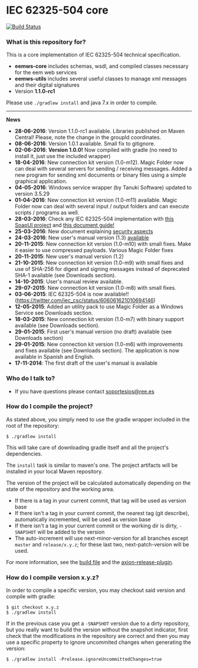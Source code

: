 # IEC 62325-504 core #

[![Build Status](https://drone.io/bitbucket.org/smree/eemws-core/status.png)](https://drone.io/bitbucket.org/smree/eemws-core/latest)

### What is this repository for? ###

This is a core implementation of IEC 62325-504 technical specification.

* **eemws-core** includes schemas, wsdl, and compiled classes necessary for the eem web services
* **eemws-utils** includes several useful classes to manage xml messages and their digital signatures
* Version **1.1.0-rc1**

Please use `./gradlew install` and java 7.x in order to compile.

----

**News**

* **28-06-2016**: Version 1.1.0-rc1 available. Libraries published on Maven Central! Please, note the change in the groupId coordinates.
* **08-06-2016**: Version 1.0.1 available. Small fix to gitignore.
* **02-06-2016**: **Version 1.0.0!** Now compiled with gradle (no need to install it, just use the included wrapper)
* **18-04-2016**: New connection kit version (1.0-m12). Magic Folder now can deal with several servers for sending / receiving messages. Added a new program for sending xml documents or binary files using a simple graphical application.
* **04-05-2016**: Windows service wrapper (by Tanuki Software) updated to version 3.5.29
* **01-04-2016**: New connection kit version (1.0-m11) available. Magic Folder now can deal with several input / output folders and can execute scripts / programs as well.
* **28-03-2016**: Check any IEC 62325-504 implementation with [this SoapUI project](https://bitbucket.org/smree/eemws-core/downloads/IEC-62535-504-soapui-project.xml) and [this document guide!](https://bitbucket.org/smree/eemws-core/downloads/IEC%2062325-504%20Test%20Cases.pdf)
* **25-03-2016**: New document explaining [security aspects](https://bitbucket.org/smree/eemws-core/downloads/Understanding%20security%20in%20communications%20with%20IEC%2062325-504.pdf)
* **24-03-2016**: New user's manual version (1.3) [available](https://bitbucket.org/smree/eemws-core/downloads/Connection%20Kit%20User's%20manual%20v.1.3.pdf)
* **20-11-2015**: New connection kit version (1.0-m10) with small fixes. Make it easier to use compressed payloads. Various Magic Folder fixes
* **20-11-2015**: New user's manual version (1.2)
* **21-10-2015**: New connection kit version (1.0-m9) with small fixes and use of SHA-256 for digest and signing messages instead of deprecated SHA-1 available (see Downloads section).
* **14-10-2015**: User's manual review available.
* **29-07-2015**: New connection kit version (1.0-m8) with small fixes.
* **03-06-2015**: IEC 62325-504 is now available!! (https://twitter.com/iec_csc/status/606061621010694146)
* **12-05-2015**: Added an utility pack to use Magic Folder as a Windows Service see Downloads section.
* **18-03-2015**: New connection kit version (1.0-m7) with binary support available (see Downloads section).
* **29-01-2015**: First user's manual version (no draft) available (see Downloads section)
* **29-01-2015**: New connection kit version (1.0-m6) with improvements and fixes available (see Downloads section). The application is now available in Spanish and English.
* **17-11-2014**: The first draft of the user's manual is available

### Who do I talk to? ###

* If you have questions please contact soportesios@ree.es

### How do I compile the project? ###

As stated above, you simply need to use the gradle wrapper included in the root of the repository:

```shell
$ ./gradlew install
```

This will take care of downloading gradle itself and all the project's dependencies.

The `install` task is similar to maven's one. The project artifacts will be installed in your local Maven repository.

The version of the project will be calculated automatically depending on the state of the repository and the working area.

* If there is a tag in your current commit, that tag will be used as version base
* If there isn't a tag in your current commit, the nearest tag (git describe), automatically incremented, will be used as version base
* If there isn't a tag in your current commit or the working dir is dirty, `-SNAPSHOT` will be added to the version
* The auto-increment will use next-minor-version for all branches except `master` and `release/x.y.z`; for these last two, next-patch-version will be used.

For more information, see the [build file](./build.gradle) and the [axion-release-plugin](https://github.com/allegro/axion-release-plugin).

### How do I compile version x.y.z? ###

In order to compile a specific version, you may checkout said version and compile with gradle:

```shell
$ git checkout x.y.z
$ ./gradlew install
```

If in the previous case you get a `-SNAPSHOT` version due to a dirty repository, but you really want to build the version without the snapshot indicator, first check that the modifications in the repository are correct and then you may use a specific property to ignore uncommited changes when generating the version:

```shell
$ ./gradlew install -Prelease.ignoreUncommittedChanges=true
```

